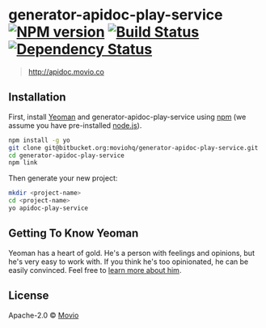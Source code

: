 # generator-apidoc-play-service [![NPM version][npm-image]][npm-url] [![Build Status][travis-image]][travis-url] [![Dependency Status][daviddm-image]][daviddm-url]
> http://apidoc.movio.co

## Installation

First, install [Yeoman](http://yeoman.io) and generator-apidoc-play-service using [npm](https://www.npmjs.com/) (we assume you have pre-installed [node.js](https://nodejs.org/)).

```bash
npm install -g yo
git clone git@bitbucket.org:moviohq/generator-apidoc-play-service.git
cd generator-apidoc-play-service
npm link
```

Then generate your new project:

```bash
mkdir <project-name>
cd <project-name>
yo apidoc-play-service
```

## Getting To Know Yeoman

Yeoman has a heart of gold. He&#39;s a person with feelings and opinions, but he&#39;s very easy to work with. If you think he&#39;s too opinionated, he can be easily convinced. Feel free to [learn more about him](http://yeoman.io/).

## License

Apache-2.0 © [Movio]()


[npm-image]: https://badge.fury.io/js/generator-apidoc-play-service.svg
[npm-url]: https://npmjs.org/package/generator-apidoc-play-service
[travis-image]: https://travis-ci.org/moviohq/generator-apidoc-play-service.svg?branch=master
[travis-url]: https://travis-ci.org/moviohq/generator-apidoc-play-service
[daviddm-image]: https://david-dm.org/moviohq/generator-apidoc-play-service.svg?theme=shields.io
[daviddm-url]: https://david-dm.org/moviohq/generator-apidoc-play-service
